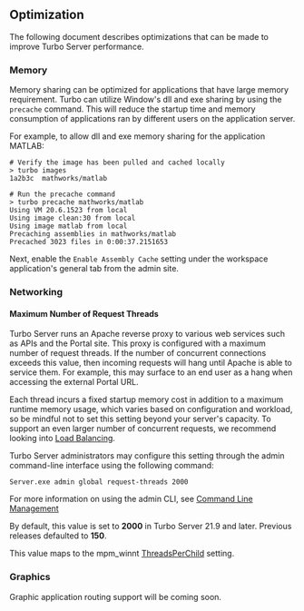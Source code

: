 ## Optimization

The following document describes optimizations that can be made to improve Turbo Server performance.

### Memory

Memory sharing can be optimized for applications that have large memory requirement. Turbo can utilize Window's dll and exe sharing by using the `precache` command. This will reduce the startup time and memory consumption of applications ran by different users on the application server.

For example, to allow dll and exe memory sharing for the application MATLAB:

```
# Verify the image has been pulled and cached locally
> turbo images
1a2b3c  mathworks/matlab

# Run the precache command
> turbo precache mathworks/matlab
Using VM 20.6.1523 from local
Using image clean:30 from local
Using image matlab from local
Precaching assemblies in mathworks/matlab
Precached 3023 files in 0:00:37.2151653
```

Next, enable the `Enable Assembly Cache` setting under the workspace application's general tab from the admin site.

### Networking

#### Maximum Number of Request Threads

Turbo Server runs an Apache reverse proxy to various web services such as APIs and the Portal site. This proxy is configured with a maximum number of request threads. If the number of concurrent connections exceeds this value, then incoming requests will hang until Apache is able to service them. For example, this may surface to an end user as a hang when accessing the external Portal URL.

Each thread incurs a fixed startup memory cost in addition to a maximum runtime memory usage, which varies based on configuration and workload, so be mindful not to set this setting beyond your server's capacity. To support an even larger number of concurrent requests, we recommend looking into [Load Balancing](https://hub.turbo.net/docs/server/network-and-load-balancing/network-and-load-balancing).

Turbo Server administrators may configure this setting through the admin command-line interface using the following command:

```
Server.exe admin global request-threads 2000
```

For more information on using the admin CLI, see [Command Line Management](https://hub.turbo.net/docs/server/advanced-topics/command-line-management)

By default, this value is set to **2000** in Turbo Server 21.9 and later. Previous releases defaulted to **150**.

This value maps to the mpm_winnt [ThreadsPerChild](https://httpd.apache.org/docs/2.4/mod/mpm_common.html#threadsperchild) setting.

### Graphics

Graphic application routing support will be coming soon.
